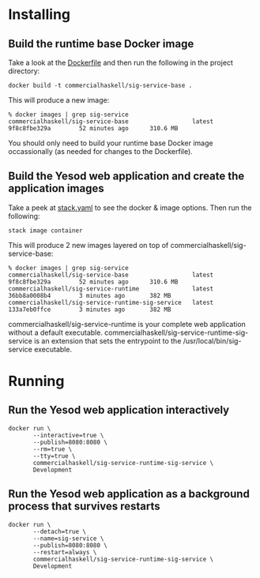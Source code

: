 # Installing

## Build the runtime base Docker image

Take a look at the [Dockerfile](Dockerfile) and then run the following in the
project directory:

    docker build -t commercialhaskell/sig-service-base .

This will produce a new image:

    % docker images | grep sig-service
    commercialhaskell/sig-service-base                  latest              9f8c8fbe329a        52 minutes ago      310.6 MB

You should only need to build your runtime base Docker image
occassionally (as needed for changes to the Dockerfile).

## Build the Yesod web application and create the application images

Take a peek at [stack.yaml](stack.yaml) to see the docker & image options.  Then
run the following:

    stack image container

This will produce 2 new images layered on top of
commercialhaskell/sig-service-base:

    % docker images | grep sig-service
    commercialhaskell/sig-service-base                  latest              9f8c8fbe329a        52 minutes ago      310.6 MB
    commercialhaskell/sig-service-runtime               latest              36bb8a0008b4        3 minutes ago       382 MB
    commercialhaskell/sig-service-runtime-sig-service   latest              133a7eb0ffce        3 minutes ago       382 MB

commercialhaskell/sig-service-runtime is your complete web
application without a default executable.
commercialhaskell/sig-service-runtime-sig-service is an extension
that sets the entrypoint to the /usr/local/bin/sig-service
executable.

# Running

## Run the Yesod web application interactively

    docker run \
           --interactive=true \
           --publish=8080:8080 \
           --rm=true \
           --tty=true \
           commercialhaskell/sig-service-runtime-sig-service \
           Development

## Run the Yesod web application as a background process that survives restarts

    docker run \
           --detach=true \
           --name=sig-service \
           --publish=8080:8080 \
           --restart=always \
           commercialhaskell/sig-service-runtime-sig-service \
           Development
